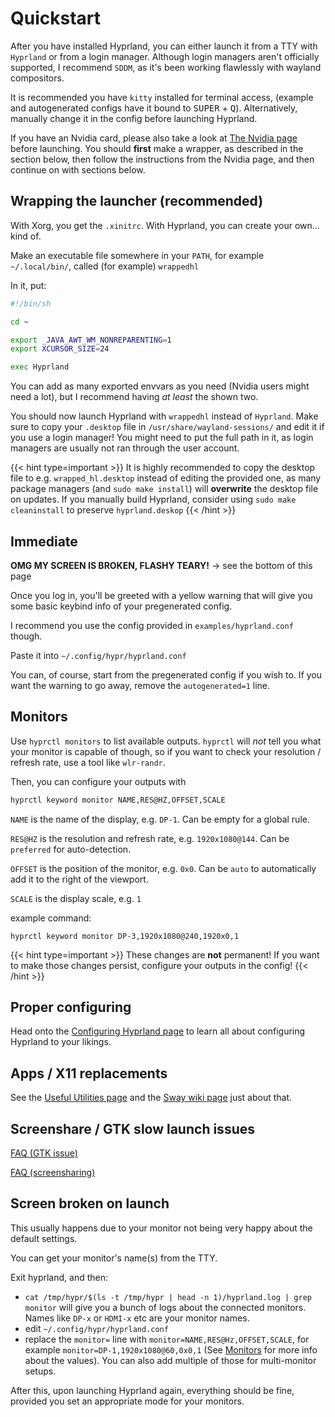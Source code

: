 # Quickstart

After you have installed Hyprland, you can either launch it from a TTY with
`Hyprland` or from a login manager. Although login managers aren't officially
supported, I recommend `SDDM`, as it's been working flawlessly with wayland
compositors.

It is recommended you have `kitty` installed for terminal access, (example and
autogenerated configs have it bound to <kbd>SUPER</kbd> + <kbd>Q</kbd>).
Alternatively, manually change it in the config before launching Hyprland.

If you have an Nvidia card, please also take a look at
[The Nvidia page](../../Nvidia) before launching. You should **first** make a
wrapper, as described in the section below, then follow the instructions from
the Nvidia page, and then continue on with sections below.

## Wrapping the launcher (recommended)

With Xorg, you get the `.xinitrc`. With Hyprland, you can create your own...
kind of.

Make an executable file somewhere in your `PATH`, for example `~/.local/bin/`,
called (for example) `wrappedhl`

In it, put:

```bash
#!/bin/sh

cd ~

export _JAVA_AWT_WM_NONREPARENTING=1
export XCURSOR_SIZE=24

exec Hyprland
```

You can add as many exported envvars as you need (Nvidia users might need a
lot), but I recommend having _at least_ the shown two.

You should now launch Hyprland with `wrappedhl` instead of `Hyprland`. Make sure
to copy your `.desktop` file in `/usr/share/wayland-sessions/` and edit it if you use a
login manager! You might need to put the full path in it, as login managers are
usually not ran through the user account.

{{< hint type=important >}}
It is highly recommended to copy the desktop file to e.g. `wrapped_hl.desktop` instead of editing
the provided one, as many package managers (and `sudo make install`) will **overwrite**
the desktop file on updates. If you manually build Hyprland, consider using `sudo make cleaninstall` to preserve `hyprland.deskop`
{{< /hint >}}

## Immediate

**OMG MY SCREEN IS BROKEN, FLASHY TEARY!** -> see the bottom of this page

Once you log in, you'll be greeted with a yellow warning that will give you some
basic keybind info of your pregenerated config.

I recommend you use the config provided in `examples/hyprland.conf` though.

Paste it into `~/.config/hypr/hyprland.conf`

You can, of course, start from the pregenerated config if you wish to. If you
want the warning to go away, remove the `autogenerated=1` line.

## Monitors

Use `hyprctl monitors` to list available outputs. `hyprctl` will _not_ tell you
what your monitor is capable of though, so if you want to check your resolution / refresh rate,
use a tool like `wlr-randr`.

Then, you can configure your outputs with

```bash
hyprctl keyword monitor NAME,RES@HZ,OFFSET,SCALE
```

`NAME` is the name of the display, e.g. `DP-1`. Can be empty for a global rule.

`RES@HZ` is the resolution and refresh rate, e.g. `1920x1080@144`. Can be
`preferred` for auto-detection.

`OFFSET` is the position of the monitor, e.g. `0x0`. Can be `auto` to
automatically add it to the right of the viewport.

`SCALE` is the display scale, e.g. `1`

example command:

```plain
hyprctl keyword monitor DP-3,1920x1080@240,1920x0,1
```

{{< hint type=important >}} These changes are **not** permanent! If you want to
make those changes persist, configure your outputs in the config! {{< /hint >}}

## Proper configuring

Head onto the
[Configuring Hyprland page](../../Configuring/Configuring-Hyprland) to learn all
about configuring Hyprland to your likings.

## Apps / X11 replacements

See the [Useful Utilities page](../../Useful-Utilities) and the
[Sway wiki page](https://github.com/swaywm/sway/wiki/Useful-add-ons-for-sway)
just about that.

## Screenshare / GTK slow launch issues

[FAQ (GTK issue)](../../FAQ/#some-of-my-apps-take-a-really-long-time-to-open)

[FAQ (screensharing)](../../FAQ/#screenshare--obs-no-worky)

## Screen broken on launch

This usually happens due to your monitor not being very happy about the default
settings.

You can get your monitor's name(s) from the TTY.

Exit hyprland, and then:

- `cat /tmp/hypr/$(ls -t /tmp/hypr | head -n 1)/hyprland.log | grep monitor`
  will give you a bunch of logs about the connected monitors. Names like `DP-x`
  or `HDMI-x` etc are your monitor names.
- edit `~/.config/hypr/hyprland.conf`
- replace the `monitor=` line with `monitor=NAME,RES@Hz,OFFSET,SCALE`, for
  example `monitor=DP-1,1920x1080@60,0x0,1` (See [Monitors](#monitors) for more
  info about the values). You can also add multiple of those for multi-monitor
  setups.

After this, upon launching Hyprland again, everything should be fine, provided
you set an appropriate mode for your monitors.
